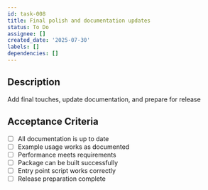 ```yaml
---
id: task-008
title: Final polish and documentation updates
status: To Do
assignee: []
created_date: '2025-07-30'
labels: []
dependencies: []
---
```


## Description

Add final touches, update documentation, and prepare for release

## Acceptance Criteria

- [ ] All documentation is up to date
- [ ] Example usage works as documented
- [ ] Performance meets requirements
- [ ] Package can be built successfully
- [ ] Entry point script works correctly
- [ ] Release preparation complete
